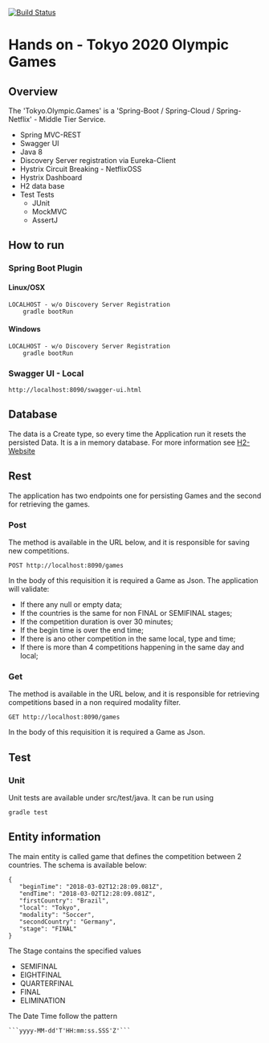 [![Build Status](https://travis-ci.org/wenzaca/Tokyo.Olympic.Games.svg?branch=master)](https://travis-ci.org/wenzaca/Tokyo.Olympic.Games)

# Hands on - Tokyo 2020 Olympic Games
## Overview
The 'Tokyo.Olympic.Games' is a 'Spring-Boot / Spring-Cloud / Spring-Netflix' - Middle Tier Service.

* Spring MVC-REST
* Swagger UI
* Java 8
* Discovery Server registration via Eureka-Client
* Hystrix Circuit Breaking - NetflixOSS
* Hystrix Dashboard
* H2 data base
* Test Tests
	* JUnit
	* MockMVC
	* AssertJ

## How to run
### Spring Boot Plugin

#### Linux/OSX
	LOCALHOST - w/o Discovery Server Registration
		gradle bootRun

#### Windows
	LOCALHOST - w/o Discovery Server Registration
		gradle bootRun

### Swagger UI - Local
	http://localhost:8090/swagger-ui.html

## Database
The data is a Create type, so every time the Application run it resets the persisted Data. It is a in memory database. 
For more information see [H2-Website](http://www.h2database.com/html/main.html, "H2")

## Rest
The application has two endpoints one for persisting Games and the second for retrieving the games.
### Post
The method is available in the URL below, and it is responsible for saving new competitions.

```POST http://localhost:8090/games```

In the body of this requisition it is required a Game as Json.
The application will validate:
* If there any null or empty data;
* If the countries is the same for non FINAL or SEMIFINAL stages;
* If the competition duration is over 30 minutes;
* If the begin time is over the end time;
* If there is ano other competition in the same local, type and time;
* If there is more than 4 competitions happening in the same day and local;
### Get
The method is available in the URL below, and it is responsible for retrieving competitions based in a non required modality filter.

```GET http://localhost:8090/games```

In the body of this requisition it is required a Game as Json.

## Test
### Unit
Unit tests are available under src/test/java. It can be run using
	
	gradle test

## Entity information
The main entity is called game that defines the competition between 2 countries. The schema is available below:
```
{
   "beginTime": "2018-03-02T12:28:09.081Z",
   "endTime": "2018-03-02T12:28:09.081Z",
   "firstCountry": "Brazil",
   "local": "Tokyo",
   "modality": "Soccer",
   "secondCountry": "Germany",
   "stage": "FINAL"
}
```

The Stage contains the specified values
* SEMIFINAL
* EIGHTFINAL
* QUARTERFINAL
* FINAL
* ELIMINATION

The Date Time follow the pattern

	```yyyy-MM-dd'T'HH:mm:ss.SSS'Z'```
